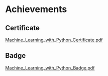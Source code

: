 

# Achievements
## Certificate
[Machine_Learning_with_Python_Certificate.pdf](https://prod-files-secure.s3.us-west-2.amazonaws.com/03e82b26-cccb-4906-bb56-adabcbdc0655/0f35a87e-0c16-48ac-af62-4e4cc34c6a19/Machine_Learning_with_Python_Certificate.pdf?X-Amz-Algorithm=AWS4-HMAC-SHA256&X-Amz-Content-Sha256=UNSIGNED-PAYLOAD&X-Amz-Credential=ASIAZI2LB466QWGL3SJV%2F20250207%2Fus-west-2%2Fs3%2Faws4_request&X-Amz-Date=20250207T081858Z&X-Amz-Expires=3600&X-Amz-Security-Token=IQoJb3JpZ2luX2VjEFgaCXVzLXdlc3QtMiJHMEUCIQDJblKF30TzZ1BqM6sxM4Yqm10OuzG5q5j2RyW9iuHikQIgfxgdOK8zr0CfukxPtOWfFNTIYmJeIlTnvCO67Rt%2BfsYq%2FwMIcRAAGgw2Mzc0MjMxODM4MDUiDI9tOsZSXrXplAhhfSrcA0yaZKVSp41RO6Yo9PsalVc5x9NZwvTjkr9COxPw5JJv082f%2Bqln7opp5jFD19gIeyWNPGkUcUPN37uxvdVdX6Pxo0lwT0mdzAaZCOr1Z84qLivT5ni0RjRCQ5Pt1Fp8tU2FQ0Us79J9%2FF2MUTIeQVdKs47xavbcT28nSWSyUDfJLgcqsKET%2FDSg62fsxR9q2c%2FO7cbI2%2BinCsMNzFlW03DpGqrq2nkT6LhhgN4JnjwZKJ1cPZ2%2BqBAo9ZKJweeanRQV2F6%2BmIG562%2FxmFafreDCQTMyEQlgKL9DzcZKLl1uf1mAwqhnvoEOikzOpGQfzJCpjZEZfKCuBEBJp%2F2HB2cxJtS0K0n2Q8LHZUl%2BBPpr3CzxZClhjcFxHy029tVb0PEBCkaFBY1eRMeE4B0YpaiI2qtaaKrUsSWzksK8blqKoZqyCJYbN6Bm%2F8mqs1ncFi2Vd0aI4%2FpY1YPq%2FVAgBpQKUGwhLoDDGR6U%2B2LqVVj%2F0i5Yqg3sKxAT%2B4p%2Bit7k2FERJPvXmnTk7146PAAFP8ZM34l793dX8sDq6EmH%2BagjwL6QBojDOjT8cqelhGasrSBWsy6Yt8VuLlmJrsdMEhzHcbJ5IqvpUA6e24YwTT3gGpcsLetBSpW7z80GMPr5lr0GOqUBYme03pXE811eGlvZDJNcpZNhFvLeuGg%2BfQL7CafAEJ4iUioSUZaPpcsJ0mfxMqGlE0nkgwMB%2F7nJKNywPoqOG%2BWj4%2BL2qmdhG3hCe2dvgDKyipvGeSyucFRSe7RxBE55O4DLfLZrpLC5CAlPaR1Y8T5f9pM8d%2FuodSWvN%2BHXuhYZHTN3hKGqiA8TIJ1pWc14HOG74WMwBSeniXNAFp93hndj6U%2Fm&X-Amz-Signature=6ecaf2e3c3f240aadbdfa237035d5d5e8b5f2f78204280bba39c0fa6f9e9f7c8&X-Amz-SignedHeaders=host&x-id=GetObject)
## Badge
[Machine_Learning_with_Python_Badge.pdf](https://prod-files-secure.s3.us-west-2.amazonaws.com/03e82b26-cccb-4906-bb56-adabcbdc0655/ff622a22-73d6-44e3-9c7b-e89a8e61b7aa/Machine_Learning_with_Python_Badge.pdf?X-Amz-Algorithm=AWS4-HMAC-SHA256&X-Amz-Content-Sha256=UNSIGNED-PAYLOAD&X-Amz-Credential=ASIAZI2LB466QWGL3SJV%2F20250207%2Fus-west-2%2Fs3%2Faws4_request&X-Amz-Date=20250207T081858Z&X-Amz-Expires=3600&X-Amz-Security-Token=IQoJb3JpZ2luX2VjEFgaCXVzLXdlc3QtMiJHMEUCIQDJblKF30TzZ1BqM6sxM4Yqm10OuzG5q5j2RyW9iuHikQIgfxgdOK8zr0CfukxPtOWfFNTIYmJeIlTnvCO67Rt%2BfsYq%2FwMIcRAAGgw2Mzc0MjMxODM4MDUiDI9tOsZSXrXplAhhfSrcA0yaZKVSp41RO6Yo9PsalVc5x9NZwvTjkr9COxPw5JJv082f%2Bqln7opp5jFD19gIeyWNPGkUcUPN37uxvdVdX6Pxo0lwT0mdzAaZCOr1Z84qLivT5ni0RjRCQ5Pt1Fp8tU2FQ0Us79J9%2FF2MUTIeQVdKs47xavbcT28nSWSyUDfJLgcqsKET%2FDSg62fsxR9q2c%2FO7cbI2%2BinCsMNzFlW03DpGqrq2nkT6LhhgN4JnjwZKJ1cPZ2%2BqBAo9ZKJweeanRQV2F6%2BmIG562%2FxmFafreDCQTMyEQlgKL9DzcZKLl1uf1mAwqhnvoEOikzOpGQfzJCpjZEZfKCuBEBJp%2F2HB2cxJtS0K0n2Q8LHZUl%2BBPpr3CzxZClhjcFxHy029tVb0PEBCkaFBY1eRMeE4B0YpaiI2qtaaKrUsSWzksK8blqKoZqyCJYbN6Bm%2F8mqs1ncFi2Vd0aI4%2FpY1YPq%2FVAgBpQKUGwhLoDDGR6U%2B2LqVVj%2F0i5Yqg3sKxAT%2B4p%2Bit7k2FERJPvXmnTk7146PAAFP8ZM34l793dX8sDq6EmH%2BagjwL6QBojDOjT8cqelhGasrSBWsy6Yt8VuLlmJrsdMEhzHcbJ5IqvpUA6e24YwTT3gGpcsLetBSpW7z80GMPr5lr0GOqUBYme03pXE811eGlvZDJNcpZNhFvLeuGg%2BfQL7CafAEJ4iUioSUZaPpcsJ0mfxMqGlE0nkgwMB%2F7nJKNywPoqOG%2BWj4%2BL2qmdhG3hCe2dvgDKyipvGeSyucFRSe7RxBE55O4DLfLZrpLC5CAlPaR1Y8T5f9pM8d%2FuodSWvN%2BHXuhYZHTN3hKGqiA8TIJ1pWc14HOG74WMwBSeniXNAFp93hndj6U%2Fm&X-Amz-Signature=0313331135a5a624c309b52a08b3ed4eeafe12230999a35c912420247a58ee42&X-Amz-SignedHeaders=host&x-id=GetObject)
